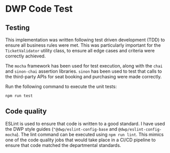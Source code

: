 # DWP Code Test
## Testing

This implementation was written following test driven development (TDD) to ensure all business rules were met.
This was particularly important for the `TicketValidator` utility class, to ensure all edge cases and criteria were correctly achieved.

The `mocha` framework has been used for test execution, along with the `chai` and `sinon-chai` assertion libraries.
`sinon` has been used to test that calls to the third-party APIs for seat booking and purchasing were made correctly.

Run the following command to execute the unit tests:

`npm run test`

## Code quality

ESLint is used to ensure that code is written to a good standard. I have used the DWP style guides (`"@dwp/eslint-config-base` and `@dwp/eslint-config-mocha`).
The lint command can be executed using `npm run lint`. This mimics one of the code quality jobs that would take place in a CI/CD pipeline to ensure that
code matched the departmental standards.

